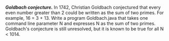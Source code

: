 ***Goldbach conjecture.*** In 1742, Christian Goldbach conjectured that every even number greater than 2 could be written as the sum of two primes. For example, 16 = 3 + 13. Write a program Goldbach.java that takes one command line parameter N and expresses N as the sum of two primes. Goldbach's conjecture is still unresolved, but it is known to be true for all N < 1014.
